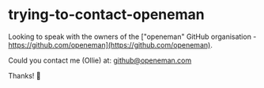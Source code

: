 # trying-to-contact-openeman

Looking to speak with the owners of the ["openeman" GitHub organisation - https://github.com/openeman](https://github.com/openeman).

Could you contact me (Ollie) at: github@openeman.com

Thanks! 🙏
